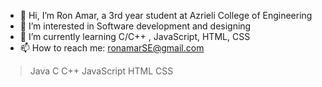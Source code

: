 - 👋 Hi, I’m Ron Amar, a 3rd year student at Azrieli College of Engineering
- 👀 I’m interested in Software development and designing
- 🌱 I’m currently learning C/C++ , JavaScript, HTML, CSS
- 📫 How to reach me: ronamarSE@gmail.com
>Java
>C
>C++
>JavaScript
>HTML
>CSS

